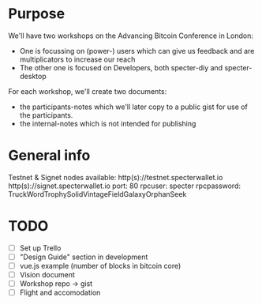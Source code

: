 # Purpose
We'll have two workshops on the Advancing Bitcoin Conference in London:
* One is focussing on (power-) users which can give us feedback and are multiplicators to increase our reach
* The other one is focused on Developers, both specter-diy and specter-desktop

For each workshop, we'll create two documents:
* the participants-notes which we'll later copy to a public gist for use of the participants.
* the internal-notes which is not intended for publishing

# General info

Testnet & Signet nodes available:
http(s)://testnet.specterwallet.io
http(s)://signet.specterwallet.io
port: 80
rpcuser: specter
rpcpassword: TruckWordTrophySolidVintageFieldGalaxyOrphanSeek

# TODO

- [ ] Set up Trello
- [ ] "Design Guide" section in development
- [ ] vue.js example (number of blocks in bitcoin core)
- [ ] Vision document
- [ ] Workshop repo -> gist
- [ ] Flight and accomodation
